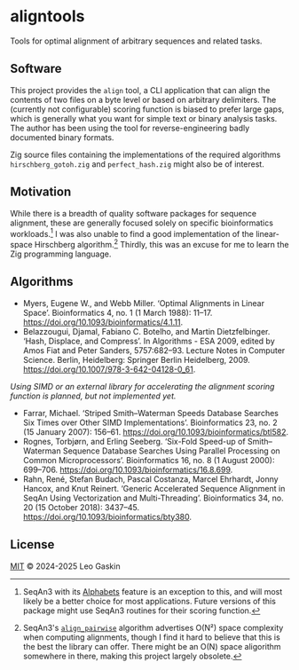# aligntools

Tools for optimal alignment of arbitrary sequences and related tasks.

## Software

This project provides the `align` tool, a CLI application that can align the contents of two files on a byte level or based on arbitrary delimiters. The (currently not configurable) scoring function is biased to prefer large gaps, which is generally what you want for simple text or binary analysis tasks. The author has been using the tool for reverse-engineering badly documented binary formats.

Zig source files containing the implementations of the required algorithms `hirschberg_gotoh.zig` and `perfect_hash.zig` might also be of interest.

## Motivation

While there is a breadth of quality software packages for sequence alignment, these are generally focused solely on specific bioinformatics workloads.[^1] I was also unable to find a good implementation of the linear-space Hirschberg algorithm.[^2] Thirdly, this was an excuse for me to learn the Zig programming language.

## Algorithms

+ Myers, Eugene W., and Webb Miller. ‘Optimal Alignments in Linear Space’. Bioinformatics 4, no. 1 (1 March 1988): 11–17. https://doi.org/10.1093/bioinformatics/4.1.11.
+ Belazzougui, Djamal, Fabiano C. Botelho, and Martin Dietzfelbinger. ‘Hash, Displace, and Compress’. In Algorithms - ESA 2009, edited by Amos Fiat and Peter Sanders, 5757:682–93. Lecture Notes in Computer Science. Berlin, Heidelberg: Springer Berlin Heidelberg, 2009. https://doi.org/10.1007/978-3-642-04128-0_61.

*Using SIMD or an external library for accelerating the alignment scoring function is planned, but not implemented yet.*

+ Farrar, Michael. ‘Striped Smith–Waterman Speeds Database Searches Six Times over Other SIMD Implementations’. Bioinformatics 23, no. 2 (15 January 2007): 156–61. https://doi.org/10.1093/bioinformatics/btl582.
+ Rognes, Torbjørn, and Erling Seeberg. ‘Six-Fold Speed-up of Smith–Waterman Sequence Database Searches Using Parallel Processing on Common Microprocessors’. Bioinformatics 16, no. 8 (1 August 2000): 699–706. https://doi.org/10.1093/bioinformatics/16.8.699.
+ Rahn, René, Stefan Budach, Pascal Costanza, Marcel Ehrhardt, Jonny Hancox, and Knut Reinert. ‘Generic Accelerated Sequence Alignment in SeqAn Using Vectorization and Multi-Threading’. Bioinformatics 34, no. 20 (15 October 2018): 3437–45. https://doi.org/10.1093/bioinformatics/bty380.

## License

[MIT](./LICENSE) © 2024-2025 Leo Gaskin

[^1]: SeqAn3 with its [Alphabets](https://docs.seqan.de/seqan3/main_user/tutorial_alphabets.html) feature is an exception to this, and will most likely be a better choice for most applications. Future versions of this package might use SeqAn3 routines for their scoring function.
[^2]: SeqAn3's [`align_pairwise`](https://docs.seqan.de/seqan3/main_user/group__alignment__pairwise.html#gadaa2ea56040a15d60f41ed022dd47389) algorithm advertises O(N²) space complexity when computing alignments, though I find it hard to believe that this is the best the library can offer. There might be an O(N) space aligorithm somewhere in there, making this project largely obsolete.

